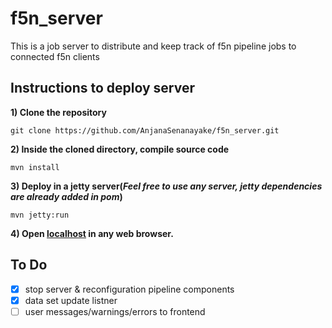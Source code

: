 # f5n_server
This is a job server to distribute and keep track of f5n pipeline jobs to connected f5n clients

## Instructions to deploy server

**1) Clone the repository**

`git clone https://github.com/AnjanaSenanayake/f5n_server.git`

**2) Inside the cloned directory, compile source code**

`mvn install`

**3) Deploy in a jetty server(*Feel free to use any server, jetty dependencies are already added in pom*)**

`mvn jetty:run`

**4) Open [localhost](http://localhost:8080/) in any web browser.**

## To Do
- [x] stop server & reconfiguration pipeline components
- [x] data set update listner
- [ ] user messages/warnings/errors to frontend
